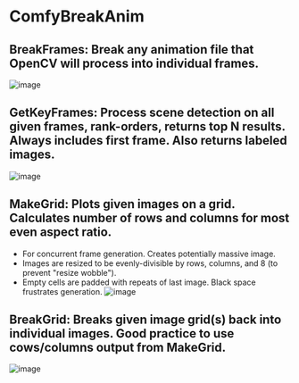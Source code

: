 # ComfyBreakAnim

## BreakFrames: Break any animation file that OpenCV will process into individual frames.
![image](https://github.com/LonicaMewinsky/ComfyUI-MakeFrame/assets/93007558/2d8e9b0b-cbad-4018-bd02-2d139071738b)

## GetKeyFrames: Process scene detection on all given frames, rank-orders, returns top N results. Always includes first frame. Also returns labeled images.
![image](https://github.com/LonicaMewinsky/ComfyUI-MakeFrame/assets/93007558/ce9de415-d9c4-43ac-94ba-7b8af52e5927)

## MakeGrid: Plots given images on a grid. Calculates number of rows and columns for most even aspect ratio.
* For concurrent frame generation. Creates potentially massive image.
* Images are resized to be evenly-divisible by rows, columns, and 8 (to prevent "resize wobble").
* Empty cells are padded with repeats of last image. Black space frustrates generation.
![image](https://github.com/LonicaMewinsky/ComfyUI-MakeFrame/assets/93007558/ac61e777-b5d9-48d5-b20f-57ff1c320d7c)

## BreakGrid: Breaks given image grid(s) back into individual images. Good practice to use cows/columns output from MakeGrid.
![image](https://github.com/LonicaMewinsky/ComfyUI-MakeFrame/assets/93007558/6a9a5743-4a43-470b-8e10-2f96a2836c8d)
